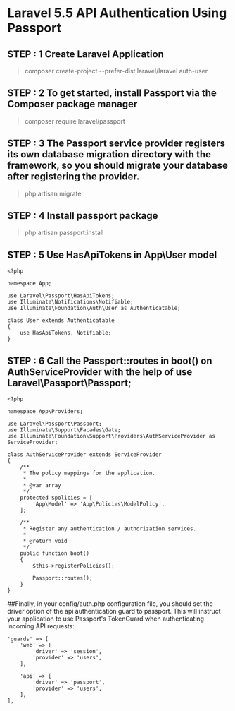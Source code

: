 # Laravel 5.5 API Authentication Using Passport

## STEP : 1  Create Laravel Application

>composer create-project --prefer-dist laravel/laravel auth-user

## STEP : 2 To get started, install Passport via the Composer package manager

>composer require laravel/passport

## STEP : 3  The Passport service provider registers its own database migration directory with the framework, so you should migrate your database after registering the provider.

>php artisan migrate

## STEP : 4 Install passport package

>php artisan passport:install

## STEP : 5  Use HasApiTokens in App\User model

```
<?php

namespace App;

use Laravel\Passport\HasApiTokens;
use Illuminate\Notifications\Notifiable;
use Illuminate\Foundation\Auth\User as Authenticatable;

class User extends Authenticatable
{
    use HasApiTokens, Notifiable;
}
```
## STEP : 6 Call the Passport::routes in boot() on AuthServiceProvider with the help of use Laravel\Passport\Passport;

```
<?php

namespace App\Providers;

use Laravel\Passport\Passport;
use Illuminate\Support\Facades\Gate;
use Illuminate\Foundation\Support\Providers\AuthServiceProvider as ServiceProvider;

class AuthServiceProvider extends ServiceProvider
{
    /**
     * The policy mappings for the application.
     *
     * @var array
     */
    protected $policies = [
        'App\Model' => 'App\Policies\ModelPolicy',
    ];

    /**
     * Register any authentication / authorization services.
     *
     * @return void
     */
    public function boot()
    {
        $this->registerPolicies();

        Passport::routes();
    }
}
```

##Finally, in your config/auth.php configuration file, you should set the driver option of the api authentication guard to passport. This will instruct your application to use Passport's TokenGuard when authenticating incoming API requests:

```
'guards' => [
    'web' => [
        'driver' => 'session',
        'provider' => 'users',
    ],

    'api' => [
        'driver' => 'passport',
        'provider' => 'users',
    ],
],
```